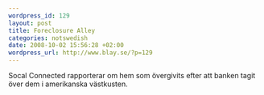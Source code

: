 ```yaml
--- 
wordpress_id: 129 
layout: post
title: Foreclosure Alley 
categories: notswedish
date: 2008-10-02 15:56:28 +02:00 
wordpress_url: http://www.blay.se/?p=129 
---
```


Socal Connected rapporterar om hem som övergivits efter att banken tagit över dem i amerikanska västkusten. 
